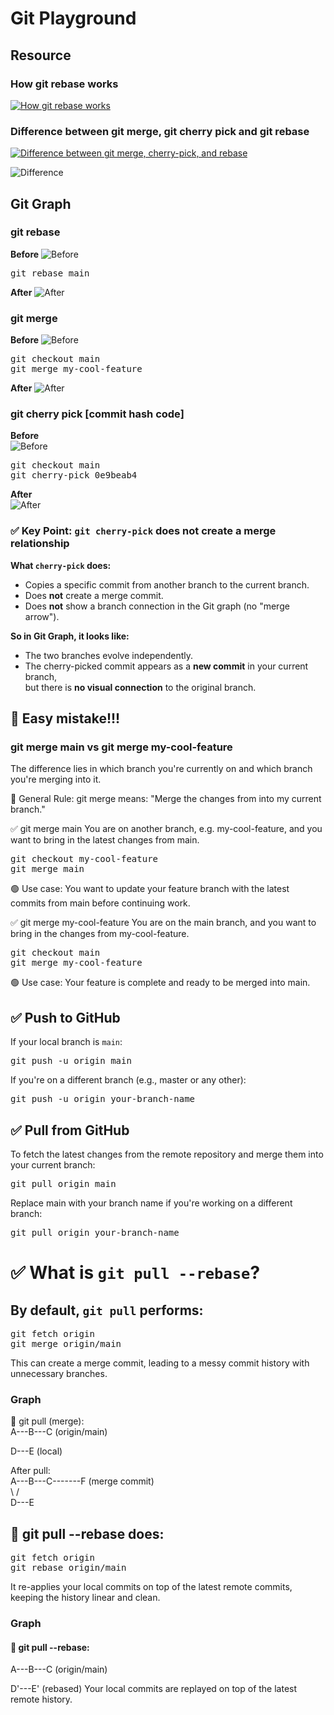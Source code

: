 # Git Playground
## Resource
### How git rebase works  
[![How git rebase works](https://img.youtube.com/vi/f1wnYdLEpgI/0.jpg)](https://www.youtube.com/watch?v=f1wnYdLEpgI)

### Difference between git merge, git cherry pick and git rebase  
[![Difference between git merge, cherry-pick, and rebase](https://img.youtube.com/vi/i657Bg_HAWI/0.jpg)](https://www.youtube.com/watch?v=i657Bg_HAWI&t=30s)

![Difference](/imgs/01.png)

## Git Graph
### git rebase
**Before**
![Before](/imgs/02.png)

<pre>
git rebase main
</pre>

**After**
![After](/imgs/03.png)

### git merge
**Before**
![Before](/imgs/04.png)

<pre>
git checkout main
git merge my-cool-feature
</pre>

**After**
![After](/imgs/05.png)

### git cherry pick [commit hash code]
**Before**<br>
![Before](/imgs/06.png)

<pre>
git checkout main
git cherry-pick 0e9beab4
</pre>

**After**<br>
![After](/imgs/07.png)

### ✅ Key Point: `git cherry-pick` does **not** create a merge relationship

**What `cherry-pick` does:**
- Copies a specific commit from another branch to the current branch.
- Does **not** create a merge commit.
- Does **not** show a branch connection in the Git graph (no "merge arrow").

**So in Git Graph, it looks like:**
- The two branches evolve independently.
- The cherry-picked commit appears as a **new commit** in your current branch,  
  but there is **no visual connection** to the original branch.


## 🙅 Easy mistake!!!
### git merge main vs git merge my-cool-feature
The difference lies in which branch you're currently on and which branch you're merging into it.

🧭 General Rule:
git merge <branch-name>
means: "Merge the changes from <branch-name> into my current branch."

✅ git merge main
You are on another branch, e.g. my-cool-feature, and you want to bring in the latest changes from main.
<pre>
git checkout my-cool-feature
git merge main
</pre>
🟢 Use case: You want to update your feature branch with the latest commits from main before continuing work.

✅ git merge my-cool-feature
You are on the main branch, and you want to bring in the changes from my-cool-feature.
<pre>
git checkout main
git merge my-cool-feature
</pre>
🟢 Use case: Your feature is complete and ready to be merged into main.

## ✅ Push to GitHub

If your local branch is `main`:

<pre>
git push -u origin main
</pre>

If you're on a different branch (e.g., master or any other):
<pre>
git push -u origin your-branch-name
</pre>

## ✅ Pull from GitHub

To fetch the latest changes from the remote repository and merge them into your current branch:

<pre>
git pull origin main
</pre>

Replace main with your branch name if you're working on a different branch:
<pre>
git pull origin your-branch-name
</pre>

# ✅ What is `git pull --rebase`?

## By default, `git pull` performs:

<pre>
git fetch origin
git merge origin/main
</pre>
This can create a merge commit, leading to a messy commit history with unnecessary branches.
### Graph
🧪 git pull (merge):<br>
A---B---C (origin/main)

D---E (local)

After pull:<br>
A---B---C-------F (merge commit)<br>
\ /<br>
D---E

## 🔄 git pull --rebase does:
<pre>
git fetch origin
git rebase origin/main
</pre>
It re-applies your local commits on top of the latest remote commits, keeping the history linear and clean.

### Graph
#### 🔁 git pull --rebase:
A---B---C (origin/main)

D'---E' (rebased)
Your local commits are replayed on top of the latest remote history.
